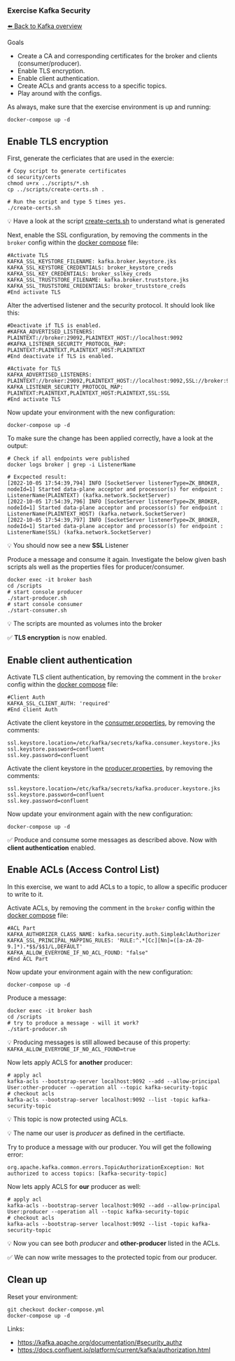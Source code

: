 ### Exercise Kafka Security 

[⬅️ Back to Kafka overview](README.md)

Goals

* Create a CA and corresponding certificates for the broker and clients (consumer/producer).
* Enable TLS encryption.
* Enable client authentication.
* Create ACLs and grants access to a specific topics.
* Play around with the configs.

As always, make sure that the exercise environment is up and running:

```
docker-compose up -d
```

## Enable TLS encryption

First, generate the cerficiates that are used in the exercie:

```
# Copy script to generate certificates
cd security/certs
chmod u+rx ../scripts/*.sh
cp ../scripts/create-certs.sh .

# Run the script and type 5 times yes.
./create-certs.sh
```

💡 Have a look at the script [create-certs.sh](/security/scripts/create-certs.sh) to understand what is generated

Next, enable the SSL configuration, by removing the comments in the `broker` config within the [docker compose](docker-compose.yml) file:

```
#Activate TLS   
KAFKA_SSL_KEYSTORE_FILENAME: kafka.broker.keystore.jks 
KAFKA_SSL_KEYSTORE_CREDENTIALS: broker_keystore_creds
KAFKA_SSL_KEY_CREDENTIALS: broker_sslkey_creds
KAFKA_SSL_TRUSTSTORE_FILENAME: kafka.broker.truststore.jks
KAFKA_SSL_TRUSTSTORE_CREDENTIALS: broker_truststore_creds
#End activate TLS
```

Alter the advertised listener and the security protocol. It should look like this:

```
#Deactivate if TLS is enabled.
#KAFKA_ADVERTISED_LISTENERS: PLAINTEXT://broker:29092,PLAINTEXT_HOST://localhost:9092
#KAFKA_LISTENER_SECURITY_PROTOCOL_MAP:  PLAINTEXT:PLAINTEXT,PLAINTEXT_HOST:PLAINTEXT
#End deactivate if TLS is enabled.

#Activate for TLS
KAFKA_ADVERTISED_LISTENERS: PLAINTEXT://broker:29092,PLAINTEXT_HOST://localhost:9092,SSL://broker:9093
KAFKA_LISTENER_SECURITY_PROTOCOL_MAP: PLAINTEXT:PLAINTEXT,PLAINTEXT_HOST:PLAINTEXT,SSL:SSL
#End activate TLS
```

Now update your environment with the new configuration:

```
docker-compose up -d
```

To make sure the change has been applied correctly, have a look at the output:

```
# Check if all endpoints were published
docker logs broker | grep -i ListenerName

# Excpected result:
[2022-10-05 17:54:39,794] INFO [SocketServer listenerType=ZK_BROKER, nodeId=1] Started data-plane acceptor and processor(s) for endpoint : ListenerName(PLAINTEXT) (kafka.network.SocketServer)
[2022-10-05 17:54:39,796] INFO [SocketServer listenerType=ZK_BROKER, nodeId=1] Started data-plane acceptor and processor(s) for endpoint : ListenerName(PLAINTEXT_HOST) (kafka.network.SocketServer)
[2022-10-05 17:54:39,797] INFO [SocketServer listenerType=ZK_BROKER, nodeId=1] Started data-plane acceptor and processor(s) for endpoint : ListenerName(SSL) (kafka.network.SocketServer)
```

💡 You should now see a new **SSL** Listener

Produce a message and consume it again. Investigate the below given bash scripts als well as the properties files for producer/consumer.

```
docker exec -it broker bash
cd /scripts
# start console producer
./start-producer.sh
# start console consumer
./start-consumer.sh
```

💡 The scripts are mounted as volumes into the broker

✅ **TLS encryption** is now enabled.

## Enable client authentication

Activate TLS client authentication, by removing the comment in the `broker` config within the [docker compose](docker-compose.yml) file:

```
#Client Auth
KAFKA_SSL_CLIENT_AUTH: 'required'  
#End client Auth   
```

Activate the client keystore in the [consumer.properties](security/scripts/consumer.properties), by removing the comments:

```
ssl.keystore.location=/etc/kafka/secrets/kafka.consumer.keystore.jks
ssl.keystore.password=confluent
ssl.key.password=confluent
```

Activate the client keystore in the [producer.properties](security/scripts/producer.properties), by removing the comments:

```
ssl.keystore.location=/etc/kafka/secrets/kafka.producer.keystore.jks
ssl.keystore.password=confluent
ssl.key.password=confluent
```

Now update your environment again with the new configuration:

```
docker-compose up -d
```

✅ Produce and consume some messages as described above. Now with **client authentication** enabled.

## Enable ACLs (Access Control List)

In this exercise, we want to add ACLs to a topic, to allow a specific producer to write to it.

Activate ACLs, by removing the comment in the `broker` config within the [docker compose](docker-compose.yml) file:

```
#ACL Part
KAFKA_AUTHORIZER_CLASS_NAME: kafka.security.auth.SimpleAclAuthorizer
KAFKA_SSL_PRINCIPAL_MAPPING_RULES: 'RULE:^.*[Cc][Nn]=([a-zA-Z0-9.]*).*$$/$$1/L,DEFAULT'   
KAFKA_ALLOW_EVERYONE_IF_NO_ACL_FOUND: "false"
#End ACL Part
```

Now update your environment again with the new configuration:

```
docker-compose up -d
```

Produce a message:

```
docker exec -it broker bash
cd /scripts
# try to produce a message - will it work?
./start-producer.sh
```

💡 Producing messages is still allowed because of this property: `KAFKA_ALLOW_EVERYONE_IF_NO_ACL_FOUND=true`

Now lets apply ACLS for **another** producer:

```
# apply acl
kafka-acls --bootstrap-server localhost:9092 --add --allow-principal User:other-producer --operation all --topic kafka-security-topic
# checkout acls
kafka-acls --bootstrap-server localhost:9092 --list -topic kafka-security-topic
```

💡 This topic is now protected using ACLs.

💡 The name our user is *producer* as defined in the certifiacte.

Try to produce a message with our producer. You will get the following error:

```
org.apache.kafka.common.errors.TopicAuthorizationException: Not authorized to access topics: [kafka-security-topic]
```

Now lets apply ACLS for **our** producer as well:

```
# apply acl
kafka-acls --bootstrap-server localhost:9092 --add --allow-principal User:producer --operation all --topic kafka-security-topic
# checkout acls
kafka-acls --bootstrap-server localhost:9092 --list -topic kafka-security-topic
```

💡 Now you can see both *producer* and **other-producer** listed in the ACLs.

✅ We can now write messages to the protected topic from our producer.

## Clean up

Reset your environment:
```
git checkout docker-compose.yml
docker-compose up -d
```

Links:
* https://kafka.apache.org/documentation/#security_authz
* https://docs.confluent.io/platform/current/kafka/authorization.html